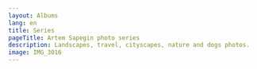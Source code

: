 ```yaml
---
layout: Albums
lang: en
title: Series
pageTitle: Artem Sapegin photo series
description: Landscapes, travel, cityscapes, nature and dogs photos.
image: IMG_3016
---
```

